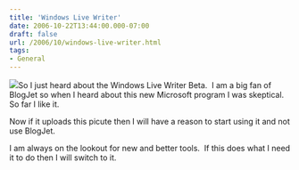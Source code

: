 ```yaml
---
title: 'Windows Live Writer'
date: 2006-10-22T13:44:00.000-07:00
draft: false
url: /2006/10/windows-live-writer.html
tags: 
- General
---
```


[![](http://blog.ddpruitt.net/wp-content/uploads/2006/10/WindowsLiveWriter/WindowsLiveWriter_13254/DSC02891_thumb%5B12%5D.jpg)](http://blog.ddpruitt.net/wp-content/uploads/2006/10/WindowsLiveWriter/WindowsLiveWriter_13254/DSC02891%5B14%5D.jpg)So I just heard about the Windows Live Writer Beta.  I am a big fan of BlogJet so when I heard about this new Microsoft program I was skeptical.  So far I like it.

Now if it uploads this picute then I will have a reason to start using it and not use BlogJet.

I am always on the lookout for new and better tools.  If this does what I need it to do then I will switch to it.
